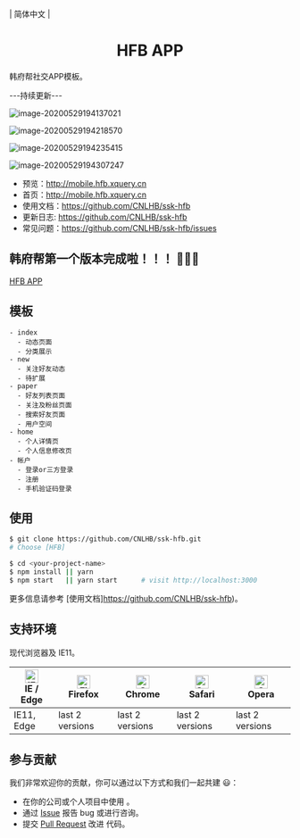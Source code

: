 | 简体中文 |

<h1 align="center">HFB APP</h1>

韩府帮社交APP模板。

---持续更新---



![image-20200529194137021](C:\Users\TR\AppData\Roaming\Typora\typora-user-images\image-20200529194137021.png)

![image-20200529194218570](C:\Users\TR\AppData\Roaming\Typora\typora-user-images\image-20200529194218570.png)

![image-20200529194235415](C:\Users\TR\AppData\Roaming\Typora\typora-user-images\image-20200529194235415.png)

![image-20200529194307247](C:\Users\TR\AppData\Roaming\Typora\typora-user-images\image-20200529194307247.png)

- 预览：http://mobile.hfb.xquery.cn
- 首页：http://mobile.hfb.xquery.cn
- 使用文档：https://github.com/CNLHB/ssk-hfb
- 更新日志: https://github.com/CNLHB/ssk-hfb
- 常见问题：https://github.com/CNLHB/ssk-hfb/issues

## 韩府帮第一个版本完成啦！！！ 🎉🎉🎉

[HFB APP](http://mobile.hfb.xquery.cn)

## 模板

```
- index
  - 动态页面
  - 分类展示
- new
  - 关注好友动态
  - 待扩展
- paper
  - 好友列表页面
  - 关注及粉丝页面
  - 搜索好友页面
  - 用户空间
- home
  - 个人详情页
  - 个人信息修改页
- 帐户
  - 登录or三方登录
  - 注册
  - 手机验证码登录
```

## 使用

```bash
$ git clone https://github.com/CNLHB/ssk-hfb.git
# Choose [HFB]

$ cd <your-project-name>
$ npm install || yarn
$ npm start   || yarn start      # visit http://localhost:3000
```

更多信息请参考 [使用文档]https://github.com/CNLHB/ssk-hfb)。

## 支持环境

现代浏览器及 IE11。

| [<img src="https://raw.githubusercontent.com/alrra/browser-logos/master/src/edge/edge_48x48.png" alt="IE / Edge" width="24px" height="24px" />](http://godban.github.io/browsers-support-badges/)</br>IE / Edge | [<img src="https://raw.githubusercontent.com/alrra/browser-logos/master/src/firefox/firefox_48x48.png" alt="Firefox" width="24px" height="24px" />](http://godban.github.io/browsers-support-badges/)</br>Firefox | [<img src="https://raw.githubusercontent.com/alrra/browser-logos/master/src/chrome/chrome_48x48.png" alt="Chrome" width="24px" height="24px" />](http://godban.github.io/browsers-support-badges/)</br>Chrome | [<img src="https://raw.githubusercontent.com/alrra/browser-logos/master/src/safari/safari_48x48.png" alt="Safari" width="24px" height="24px" />](http://godban.github.io/browsers-support-badges/)</br>Safari | [<img src="https://raw.githubusercontent.com/alrra/browser-logos/master/src/opera/opera_48x48.png" alt="Opera" width="24px" height="24px" />](http://godban.github.io/browsers-support-badges/)</br>Opera |
| --------------------------------------------------------------------------------------------------------------------------------------------------------------------------------------------------------------- | ----------------------------------------------------------------------------------------------------------------------------------------------------------------------------------------------------------------- | ------------------------------------------------------------------------------------------------------------------------------------------------------------------------------------------------------------- | ------------------------------------------------------------------------------------------------------------------------------------------------------------------------------------------------------------- | --------------------------------------------------------------------------------------------------------------------------------------------------------------------------------------------------------- |
| IE11, Edge                                                                                                                                                                                                      | last 2 versions                                                                                                                                                                                                   | last 2 versions                                                                                                                                                                                               | last 2 versions                                                                                                                                                                                               | last 2 versions                                                                                                                                                                                           |

## 参与贡献

我们非常欢迎你的贡献，你可以通过以下方式和我们一起共建 :smiley:：

- 在你的公司或个人项目中使用 。
- 通过 [Issue](https://github.com/CNLHB/ssk-antd-admin-ts/issues) 报告 bug 或进行咨询。
- 提交 [Pull Request](https://github.com/CNLHB/ssk-antd-admin-ts/pulls) 改进 代码。
